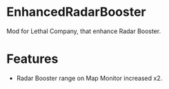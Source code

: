 # EnhancedRadarBooster
Mod for Lethal Company, that enhance Radar Booster.
# Features
* Radar Booster range on Map Monitor increased x2.